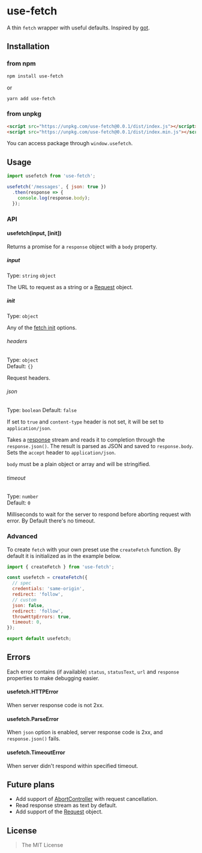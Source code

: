 # use-fetch

A thin `fetch` wrapper with useful defaults. Inspired by [got](https://github.com/sindresorhus/got).


## Installation

### from npm
```bash
npm install use-fetch
```
or
```bash
yarn add use-fetch
```

### from unpkg
```html
<script src="https://unpkg.com/use-fetch@0.0.1/dist/index.js"></script>
<script src="https://unpkg.com/use-fetch@0.0.1/dist/index.min.js"></script>
```

You can access package through `window.usefetch`.


## Usage
```js
import usefetch from 'use-fetch';

usefetch('/messages', { json: true })
  .then(response => {
    console.log(response.body);
  });
```

### API

#### usefetch(input, [init])
Returns a promise for a `response` object with a `body` property.

##### input
Type: `string` `object`

The URL to request as a string or a [Request](https://developer.mozilla.org/en-US/docs/Web/API/Request) object.

##### init
Type: `object`

Any of the [fetch init](https://developer.mozilla.org/en-US/docs/Web/API/WindowOrWorkerGlobalScope/fetch#Parameters) options.

###### headers
Type: `object`<br>
Default: `{}`

Request headers.

###### json
Type: `boolean`
Default: `false`

If set to `true` and `content-type` header is not set, it will be set to `application/json`.

Takes a [response](https://developer.mozilla.org/en-US/docs/Web/API/Response) stream and reads it to completion through the `response.json()`. The result is parsed as JSON and saved to `response.body`. Sets the `accept` header to `application/json`.

`body` must be a plain object or array and will be stringified.

###### timeout
Type: `number`<br>
Default: `0`

Milliseconds to wait for the server to respond before aborting request with error. By Default there's no timeout.


### Advanced
To create `fetch` with your own preset use the `createFetch` function. By default it is initialized as in the example below.

```js
import { createFetch } from 'use-fetch';

const usefetch = createFetch({
  // spec
  credentials: 'same-origin',
  redirect: 'follow',
  // custom
  json: false,
  redirect: 'follow',
  throwHttpErrors: true,
  timeout: 0,
});

export default usefetch;
```


## Errors
Each error contains (if available) `status`, `statusText`, `url` and `response` properties to make debugging easier.

#### usefetch.HTTPError
When server response code is not 2xx.

#### usefetch.ParseError
When `json` option is enabled, server response code is 2xx, and `response.json()` fails.

#### usefetch.TimeoutError
When server didn't respond within specified timeout.


## Future plans
- Add support of [AbortController](http://devdocs.io/dom/abortcontroller) with request cancellation.
- Read response stream as text by default.
- Add support of the [Request](http://devdocs.io/dom/request) object.


## License
> The MIT License
